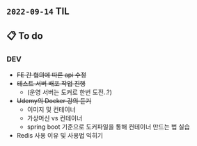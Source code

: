 ## `2022-09-14` TIL

## 📋 To do

### DEV

+ ~~FE 간 협의에 따른 api 수정~~
+ ~~테스트 서버 배포 작업 진행~~
  + (운영 서버는 도커로 한번 도전..?)
+ ~~Udemy의 Docker 강의 듣기~~
  + 이미지 및 컨테이너
  + 가상머신 vs 컨테이너
  + spring boot 기준으로 도커파일을 통해 컨테이너 만드는 법 실습
+ Redis 사용 이유 및 사용법 익히기
